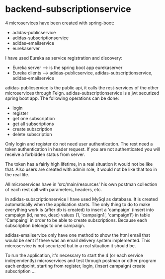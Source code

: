 # backend-subscriptionservice

4 microservices have been created with spring-boot:

- adidas-publicservice
- adidas-subscriptionservice
- adidas-emailservice
- eurekaserver

I have used Eureka as service registration and discovery:
  - Eureka server --> is the spring boot app eurekaserver
  - Eureka clients --> adidas-publicservice, adidas-subscriptionservice, adidas-emailservice

adidas-publicservice is the public api, it calls the rest-services of the other microservices through Feign.
adidas-subscriptionservice is a jwt securized spring boot app. The following operations can be done:
  * login
  * register
  * get one subscription
  * get all subscriptions
  * create subscription
  * delete subscription

Only login and register do not need user authentication. The rest need a token authentication in header request. If you are not authenticated you will receive a forbidden status from server.

The token has a fairly high lifetime, in a real situation it would not be like that. Also users are created with admin role, it would not be like that too in the real life.

All microservices have in 'src/main/resources' his own postman collection of each rest call with parameters, headers, etc.

In adidas-subscriptionservice I have used MySql as database. It is created automatically when the application starts. The only thing to do to make everything work is (after db is created) to insert a 'campaign' (insert into campaign (id, name, desc) values (1, 'campaign1', 'campaign1') in table 'Campaing' in order to be able to create subscriptions. Because each subscription belongs to one campaign.

adidas-emailservice only have one method to show the html email that would be sent if there was an email delivery system implemented. This microservice is not securized but in a real situation it should be.

To run the application, it's necessary to start the 4 (or each service independently) microservices and test through postman or other program each endpoint, starting from register, login, (insert campaign) create subscription ...

